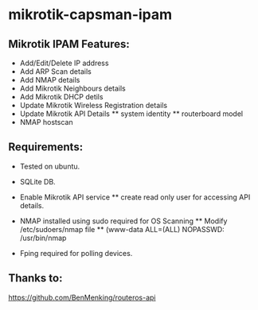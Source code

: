 mikrotik-capsman-ipam
=============

## Mikrotik IPAM Features:
* Add/Edit/Delete IP address
* Add ARP Scan details
* Add NMAP details
* Add Mikrotik Neighbours details
* Add Mikrotik DHCP detils
* Update Mikrotik Wireless Registration details
* Update Mikrotik API Details
** system identity
** routerboard model
* NMAP hostscan

## Requirements:
* Tested on ubuntu.
* SQLite DB.
* Enable Mikrotik API service
**	create read only user for accessing API details.
* NMAP installed using sudo required for OS Scanning
**	Modify /etc/sudoers/nmap file 
**	(www-data ALL=(ALL) NOPASSWD: /usr/bin/nmap

* Fping required for polling devices.

## Thanks to:
https://github.com/BenMenking/routeros-api


